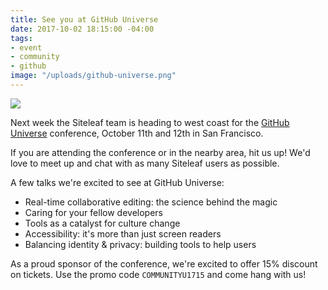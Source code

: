 ```yaml
---
title: See you at GitHub Universe
date: 2017-10-02 18:15:00 -04:00
tags:
- event
- community
- github
image: "/uploads/github-universe.png"
---
```


![](/uploads/github-universe.png)

Next week the Siteleaf team is heading to west coast for the [GitHub Universe](https://githubuniverse.com) conference, October 11th and 12th in San Francisco.

If you are attending the conference or in the nearby area, hit us up! We'd love to meet up and chat with as many Siteleaf users as possible.

A few talks we're excited to see at GitHub Universe:
- Real-time collaborative editing: the science behind the magic
- Caring for your fellow developers
- Tools as a catalyst for culture change
- Accessibility: it's more than just screen readers
- Balancing identity & privacy: building tools to help users

As a proud sponsor of the conference, we're excited to offer 15% discount on tickets. Use the promo code `COMMUNITYU1715` and come hang with us!